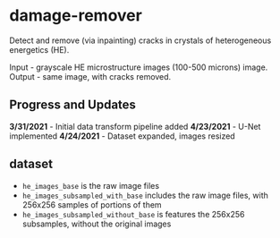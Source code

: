 # damage-remover

Detect and remove (via inpainting) cracks in crystals of heterogeneous energetics (HE). 

Input - grayscale HE microstructure images (100-500 microns) image. 
Output - same image, with cracks removed. 

## Progress and Updates

**3/31/2021** - Initial data transform pipeline added
**4/23/2021** - U-Net implemented
**4/24/2021** - Dataset expanded, images resized 

## dataset 

- `he_images_base` is the raw image files
- `he_images_subsampled_with_base` includes the raw image files, with 256x256 samples of portions of them 
- `he_images_subsampled_without_base` is features the 256x256 subsamples, without the original images
